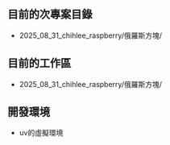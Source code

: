 ## 目前的次專案目錄
- 2025_08_31_chihlee_raspberry/俄羅斯方塊/

## 目前的工作區
- 2025_08_31_chihlee_raspberry/俄羅斯方塊/

## 開發環境

- uv的虛擬環境

